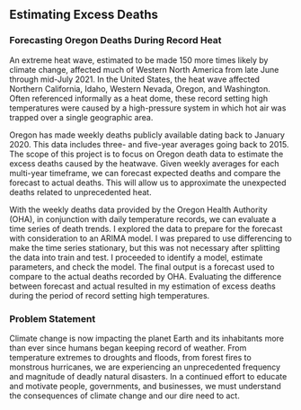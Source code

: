 ## Estimating Excess Deaths
### Forecasting Oregon Deaths During Record Heat

An extreme heat wave, estimated to be made 150 more times likely by climate change, affected much of Western North America from late June through mid-July 2021. In the United States, the heat wave affected Northern California, Idaho, Western Nevada, Oregon, and Washington. Often referenced informally as a heat dome, these record setting high temperatures were caused by a high-pressure system in which hot air was trapped over a single geographic area.

Oregon has made weekly deaths publicly available dating back to January 2020. This data includes three- and five-year averages going back to 2015. The scope of this project is to focus on Oregon death data to estimate the excess deaths caused by the heatwave. Given weekly averages for each multi-year timeframe, we can forecast expected deaths and compare the forecast to actual deaths. This will allow us to approximate the unexpected deaths related to unprecedented heat.

With the weekly deaths data provided by the Oregon Health Authority (OHA), in conjunction with daily temperature records, we can evaluate a time series of death trends. I explored the data to prepare for the forecast with consideration to an ARIMA model. I was prepared to use differencing to make the time series stationary, but this was not necessary after splitting the data into train and test. I proceeded to identify a model, estimate parameters, and check the model. The final output is a forecast used to compare to the actual deaths recorded by OHA. Evaluating the difference between forecast and actual resulted in my estimation of excess deaths during the period of record setting high temperatures.

### Problem Statement

Climate change is now impacting the planet Earth and its inhabitants more than ever since humans began keeping record of weather. From temperature extremes to droughts and floods, from forest fires to monstrous hurricanes, we are experiencing an unprecedented frequency and magnitude of deadly natural disasters. In a continued effort to educate and motivate people, governments, and businesses, we must understand the consequences of climate change and our dire need to act. 
